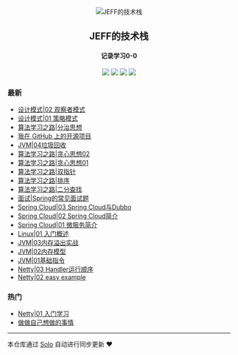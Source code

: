 <p align="center"><img alt="JEFF的技术栈" src="https://static.b3log.org/images/brand/solo-32.png"></p><h2 align="center">
JEFF的技术栈
</h2>

<h4 align="center">记录学习0-0</h4>
<p align="center"><a title="JEFF的技术栈" target="_blank" href="https://github.com/qq692310342/solo-blog"><img src="https://img.shields.io/github/last-commit/qq692310342/solo-blog.svg?style=flat-square&color=FF9900"></a>
<a title="GitHub repo size in bytes" target="_blank" href="https://github.com/qq692310342/solo-blog"><img src="https://img.shields.io/github/repo-size/qq692310342/solo-blog.svg?style=flat-square"></a>
<a title="Solo Version" target="_blank" href="https://github.com/b3log/solo/releases"><img src="https://img.shields.io/badge/solo-3.6.3-f1e05a.svg?style=flat-square&color=blueviolet"></a>
<a title="Hits" target="_blank" href="https://github.com/b3log/hits"><img src="https://hits.b3log.org/qq692310342/solo-blog.svg"></a></p>

### 最新

* [设计模式|02 观察者模式](https://www.jeffcc.top/articles/2019/09/02/1567399716453.html)
* [设计模式|01 策略模式](https://www.jeffcc.top/articles/2019/09/02/1567397697612.html)
* [算法学习之路|分治思想](https://www.jeffcc.top/articles/2019/08/28/1566983323158.html)
* [我在 GitHub 上的开源项目](https://www.jeffcc.top/my-github-repos)
* [JVM|04垃圾回收](https://www.jeffcc.top/articles/2019/08/17/1566014052669.html)
* [算法学习之路|贪心思想02](https://www.jeffcc.top/articles/2019/08/16/1565951249352.html)
* [算法学习之路|贪心思想01](https://www.jeffcc.top/articles/2019/08/16/1565951208612.html)
* [算法学习之路|双指针](https://www.jeffcc.top/articles/2019/08/16/1565951166979.html)
* [算法学习之路|排序](https://www.jeffcc.top/articles/2019/08/16/1565951126989.html)
* [算法学习之路|二分查找](https://www.jeffcc.top/articles/2019/08/16/1565951082180.html)
* [面试|Spring的常见面试题](https://www.jeffcc.top/articles/2019/08/16/1565951019015.html)
* [Spring Cloud|03 Spring Cloud与Dubbo](https://www.jeffcc.top/articles/2019/08/16/1565950970456.html)
* [Spring Cloud|02 Spring Cloud简介](https://www.jeffcc.top/articles/2019/08/16/1565950921079.html)
* [Spring Cloud|01 微服务简介](https://www.jeffcc.top/articles/2019/08/16/1565950864026.html)
* [Linux|01 入门概述](https://www.jeffcc.top/articles/2019/08/16/1565950819809.html)
* [JVM|03内存溢出实战](https://www.jeffcc.top/articles/2019/08/16/1565950758638.html)
* [JVM|02内存模型](https://www.jeffcc.top/articles/2019/08/16/1565950696850.html)
* [JVM|01基础指令](https://www.jeffcc.top/articles/2019/08/16/1565950606003.html)
* [Netty|03 Handler运行顺序](https://www.jeffcc.top/articles/2019/08/16/1565950543098.html)
* [Netty|02 easy example](https://www.jeffcc.top/articles/2019/08/16/1565950444312.html)

### 热门

* [Netty|01 入门学习](https://www.jeffcc.top/articles/2019/08/16/1565950376534.html)
* [做做自己想做的事情](https://www.jeffcc.top/articles/2019/08/16/1565950093205.html)



---

本仓库通过 [Solo](https://github.com/b3log/solo) 自动进行同步更新 ❤️ 